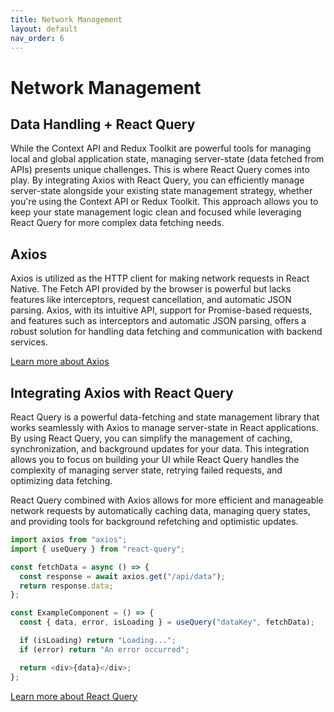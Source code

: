 ```yaml
---
title: Network Management
layout: default
nav_order: 6
---
```


# Network Management

## Data Handling + React Query

While the Context API and Redux Toolkit are powerful tools for managing local and global application state, managing server-state (data fetched from APIs) presents unique challenges. This is where React Query comes into play. By integrating Axios with React Query, you can efficiently manage server-state alongside your existing state management strategy, whether you're using the Context API or Redux Toolkit. This approach allows you to keep your state management logic clean and focused while leveraging React Query for more complex data fetching needs.

## Axios

Axios is utilized as the HTTP client for making network requests in React Native. The Fetch API provided by the browser is powerful but lacks features like interceptors, request cancellation, and automatic JSON parsing. Axios, with its intuitive API, support for Promise-based requests, and features such as interceptors and automatic JSON parsing, offers a robust solution for handling data fetching and communication with backend services.

[Learn more about Axios](https://axios-http.com/docs/intro)

## Integrating Axios with React Query

React Query is a powerful data-fetching and state management library that works seamlessly with Axios to manage server-state in React applications. By using React Query, you can simplify the management of caching, synchronization, and background updates for your data. This integration allows you to focus on building your UI while React Query handles the complexity of managing server state, retrying failed requests, and optimizing data fetching.

React Query combined with Axios allows for more efficient and manageable network requests by automatically caching data, managing query states, and providing tools for background refetching and optimistic updates.

```javascript
import axios from "axios";
import { useQuery } from "react-query";

const fetchData = async () => {
  const response = await axios.get("/api/data");
  return response.data;
};

const ExampleComponent = () => {
  const { data, error, isLoading } = useQuery("dataKey", fetchData);

  if (isLoading) return "Loading...";
  if (error) return "An error occurred";

  return <div>{data}</div>;
};
```

[Learn more about React Query](https://tanstack.com/query/v3)
